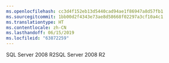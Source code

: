 ```yaml
---
ms.openlocfilehash: cc3d4f152eb13d5440cad94ae1f86947a8d57fb1
ms.sourcegitcommit: 1bb00d2f4343e73ae8d58668f02297a3cf10a4c1
ms.translationtype: HT
ms.contentlocale: zh-CN
ms.lasthandoff: 06/15/2019
ms.locfileid: "63872259"
---
```

<span data-ttu-id="5e0d1-101">SQL Server 2008 R2</span><span class="sxs-lookup"><span data-stu-id="5e0d1-101">SQL Server 2008 R2</span></span>